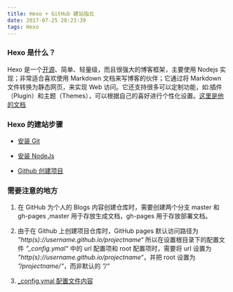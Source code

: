 ```yaml
---
title: Hexo + GitHub 建站指北
date: 2017-07-25 20:23:39
tags: Hexo
---
```

### Hexo 是什么？
Hexo 是一个[开源](https://github.com/hexojs/hexo)、简单、轻量级，而且很强大的博客框架，主要使用 Nodejs 实现；非常适合喜欢使用 Markdown 文档来写博客的伙伴；它通过将 Markdown 文件转换为静态网页，来实现 Web 访问。它还支持很多可以定制功能，如:插件（Plugin）和主题（Themes），可以根据自己的喜好进行个性化设置。[这里是他的文档](https://hexo.io/zh-cn/docs/index.html)

### Hexo 的建站步骤

- [安装 Git](https://hexo.io/zh-cn/docs/)
+ [安装 NodeJs](https://hexo.io/zh-cn/docs/)
- [Github 创建项目](https://juejin.im/post/5c4dac03f265da613c0a2811#heading-15)

### 需要注意的地方

1. 在 GitHub 为个人的 Blogs 内容创建仓库时，需要创建两个分支 master 和 gh-pages ,master 用于存放生成文档，gh-pages 用于存放部署文档。

2. 由于在 Github 上创建项目仓库时，GitHub pages 默认访问路径为  *”http(s)://username.github.io/projectname“* 所以在设置根目录下的配置文件 *”_config.ymal“* 中的 url 配置项和 root 配置项时，需要将 url 设置为 *”http(s)://username.github.io/projectname“*，并把 root 设置为 *”/projectname/“*，而非默认的 *”/“*
3. [_config.ymal 配置文件内容](<https://github.com/kylerlmy/website/blob/master/_config.yml>)

